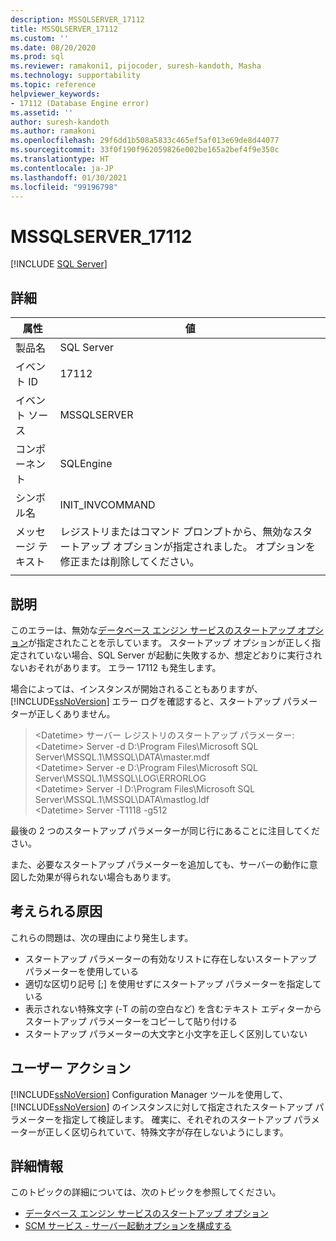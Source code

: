 ```yaml
---
description: MSSQLSERVER_17112
title: MSSQLSERVER_17112
ms.custom: ''
ms.date: 08/20/2020
ms.prod: sql
ms.reviewer: ramakoni1, pijocoder, suresh-kandoth, Masha
ms.technology: supportability
ms.topic: reference
helpviewer_keywords:
- 17112 (Database Engine error)
ms.assetid: ''
author: suresh-kandoth
ms.author: ramakoni
ms.openlocfilehash: 29f6dd1b508a5833c465ef5af013e69de8d44077
ms.sourcegitcommit: 33f0f190f962059826e002be165a2bef4f9e350c
ms.translationtype: HT
ms.contentlocale: ja-JP
ms.lasthandoff: 01/30/2021
ms.locfileid: "99196798"
---
```

# <a name="mssqlserver_17112"></a>MSSQLSERVER_17112
 [!INCLUDE [SQL Server](../../includes/applies-to-version/sqlserver.md)]

## <a name="details"></a>詳細

|属性|値|
|---|---|
|製品名|SQL Server|
|イベント ID|17112|
|イベント ソース|MSSQLSERVER|
|コンポーネント|SQLEngine|
|シンボル名|INIT_INVCOMMAND|
|メッセージ テキスト|レジストリまたはコマンド プロンプトから、無効なスタートアップ オプションが指定されました。 オプションを修正または削除してください。|
||

## <a name="explanation"></a>説明

このエラーは、無効な[データベース エンジン サービスのスタートアップ オプション](../../database-engine/configure-windows/database-engine-service-startup-options.md)が指定されたことを示しています。 スタートアップ オプションが正しく指定されていない場合、SQL Server が起動に失敗するか、想定どおりに実行されないおそれがあります。 エラー 17112 も発生します。

場合によっては、インスタンスが開始されることもありますが、[!INCLUDE[ssNoVersion](../../includes/ssnoversion-md.md)] エラー ログを確認すると、スタートアップ パラメーターが正しくありません。

> \<Datetime> サーバー レジストリのスタートアップ パラメーター:  
\<Datetime> Server -d D:\Program Files\Microsoft SQL Server\MSSQL.1\MSSQL\DATA\master.mdf  
\<Datetime> Server -e D:\Program Files\Microsoft SQL Server\MSSQL.1\MSSQL\LOG\ERRORLOG  
\<Datetime> Server -l D:\Program Files\Microsoft SQL Server\MSSQL.1\MSSQL\DATA\mastlog.ldf  
\<Datetime> Server -T1118 -g512

最後の 2 つのスタートアップ パラメーターが同じ行にあることに注目してください。

また、必要なスタートアップ パラメーターを追加しても、サーバーの動作に意図した効果が得られない場合もあります。

## <a name="possible-causes"></a>考えられる原因

これらの問題は、次の理由により発生します。

- スタートアップ パラメーターの有効なリストに存在しないスタートアップ パラメーターを使用している
- 適切な区切り記号 [;] を使用せずにスタートアップ パラメーターを指定している
- 表示されない特殊文字 (-T の前の空白など) を含むテキスト エディターからスタートアップ パラメーターをコピーして貼り付ける
- スタートアップ パラメーターの大文字と小文字を正しく区別していない

## <a name="user-action"></a>ユーザー アクション

[!INCLUDE[ssNoVersion](../../includes/ssnoversion-md.md)] Configuration Manager ツールを使用して、[!INCLUDE[ssNoVersion](../../includes/ssnoversion-md.md)] のインスタンスに対して指定されたスタートアップ パラメーターを指定して検証します。 確実に、それぞれのスタートアップ パラメーターが正しく区切られていて、特殊文字が存在しないようにします。

## <a name="more-information"></a>詳細情報

このトピックの詳細については、次のトピックを参照してください。

- [データベース エンジン サービスのスタートアップ オプション](../../database-engine/configure-windows/database-engine-service-startup-options.md)
- [SCM サービス - サーバー起動オプションを構成する](../../database-engine/configure-windows/scm-services-configure-server-startup-options.md)